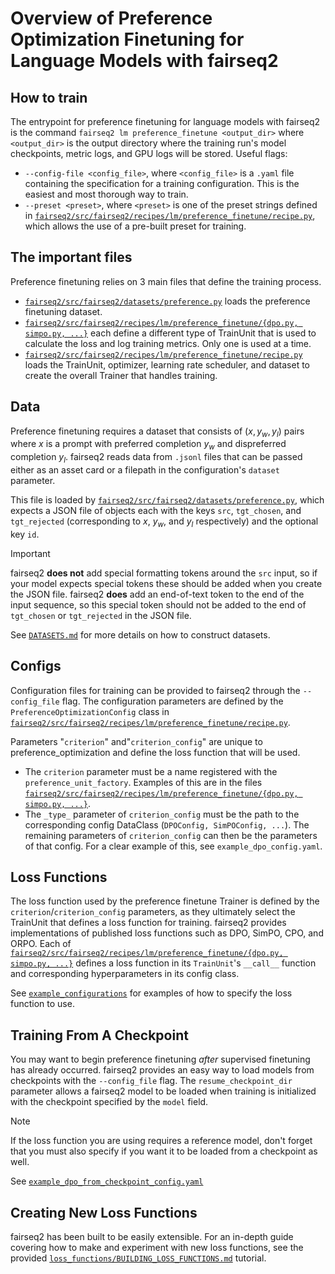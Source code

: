 # Overview of Preference Optimization Finetuning for Language Models with fairseq2

## How to train
The entrypoint for preference finetuning for language models with fairseq2 is the command `fairseq2 lm preference_finetune <output_dir>` where `<output_dir>` is the output directory where the training run's model checkpoints, metric logs, and GPU logs will be stored. Useful flags:
- `--config-file <config_file>`, where `<config_file>` is a `.yaml` file containing the specification for a training configuration. This is the easiest and most thorough way to train. 
- `--preset <preset>`, where `<preset>` is one of the preset strings defined in [`fairseq2/src/fairseq2/recipes/lm/preference_finetune/recipe.py`](https://github.com/facebookresearch/fairseq2/blob/main/src/fairseq2/recipes/lm/preference_finetune/recipe.py), which allows the use of a pre-built preset for training. 

## The important files
Preference finetuning relies on 3 main files that define the training process. 
- [`fairseq2/src/fairseq2/datasets/preference.py`](https://github.com/facebookresearch/fairseq2/blob/main/src/fairseq2/datasets/preference.py) loads the preference finetuning dataset. 
- [`fairseq2/src/fairseq2/recipes/lm/preference_finetune/{dpo.py, simpo.py, ...}`](https://github.com/facebookresearch/fairseq2/tree/main/src/fairseq2/recipes/lm/preference_finetune) each define a different type of TrainUnit that is used to calculate the loss and log training metrics. Only one is used at a time. 
- [`fairseq2/src/fairseq2/recipes/lm/preference_finetune/recipe.py`](https://github.com/facebookresearch/fairseq2/blob/main/src/fairseq2/recipes/lm/preference_finetune/recipe.py) loads the TrainUnit, optimizer, learning rate scheduler, and dataset to create the overall Trainer that handles training.

## Data
Preference finetuning requires a dataset that consists of $(x, y_w, y_l)$ pairs where $x$ is a prompt with preferred completion $y_w$ and dispreferred completion $y_l$. fairseq2 reads data from `.jsonl` files that can be passed either as an asset card or a filepath in the configuration's `dataset` parameter. 

This file is loaded by [`fairseq2/src/fairseq2/datasets/preference.py`](https://github.com/facebookresearch/fairseq2/blob/main/src/fairseq2/datasets/preference.py), which expects a JSON file of objects each with the keys `src`, `tgt_chosen`, and `tgt_rejected` (corresponding to $x$, $y_w$, and $y_l$ respectively) and the optional key `id`. 

>[!IMPORTANT]
>fairseq2 **does not** add special formatting tokens around the `src` input, so if your model expects special tokens these should be added when you create the JSON file. fairseq2 **does** add an end-of-text token to the end of the input sequence, so this special token should not be added to the end of `tgt_chosen` or `tgt_rejected` in the JSON file. 

See [`DATASETS.md`](datasets/DATASETS.md) for more details on how to construct datasets.

## Configs
Configuration files for training can be provided to fairseq2 through the `--config_file` flag. The configuration parameters are defined by the `PreferenceOptimizationConfig` class in [`fairseq2/src/fairseq2/recipes/lm/preference_finetune/recipe.py`](https://github.com/facebookresearch/fairseq2/blob/main/src/fairseq2/recipes/lm/preference_finetune/recipe.py). 

Parameters "`criterion`" and"`criterion_config`" are unique to preference_optimization and define the loss function that will be used. 
- The `criterion` parameter must be a name registered with the `preference_unit_factory`. Examples of this are in the files [`fairseq2/src/fairseq2/recipes/lm/preference_finetune/{dpo.py, simpo.py, ...}`](https://github.com/facebookresearch/fairseq2/tree/main/src/fairseq2/recipes/lm/preference_finetune). 
- The `_type_` parameter of `criterion_config` must be the path to the corresponding config DataClass (`DPOConfig, SimPOConfig, ...`). The remaining parameters of `criterion_config` can then be the parameters of that config. For a clear example of this, see `example_dpo_config.yaml`. 

## Loss Functions
The loss function used by the preference finetune Trainer is defined by the `criterion`/`criterion_config` parameters, as they ultimately select the TrainUnit that defines a loss function for training. fairseq2 provides implementations of published loss functions such as DPO, SimPO, CPO, and ORPO. Each of [`fairseq2/src/fairseq2/recipes/lm/preference_finetune/{dpo.py, simpo.py, ...}`](https://github.com/facebookresearch/fairseq2/tree/main/src/fairseq2/recipes/lm/preference_finetune) defines a loss function in its `TrainUnit`'s `__call__` function and corresponding hyperparameters in its config class.  

See [`example_configurations`](example_configurations/) for examples of how to specify the loss function to use.

## Training From A Checkpoint
You may want to begin preference finetuning *after* supervised finetuning has already occurred. fairseq2 provides an easy way to load models from checkpoints with the `--config_file` flag. The `resume_checkpoint_dir` parameter allows a fairseq2 model to be loaded when training is initialized with the checkpoint specified by the `model` field. 

>[!NOTE]
>If the loss function you are using requires a reference model, don't forget that you must also specify if you want it to be loaded from a checkpoint as well. 

See [`example_dpo_from_checkpoint_config.yaml`](example_configurations/example_dpo_from_checkpoint_config.yaml)

## Creating New Loss Functions
fairseq2 has been built to be easily extensible. For an in-depth guide covering how to make and experiment with new loss functions, see the provided [`loss_functions/BUILDING_LOSS_FUNCTIONS.md`](loss_functions/BUILDING_LOSS_FUNCTIONS.md) tutorial.